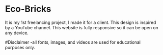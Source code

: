 # Eco-Bricks
It is my 1st freelancing project, I made it for a client.
This design is inspired by a YouTube channel.
This website is fully responsive so it can be open on any device.

#Disclaimer
-all fonts, images, and videos are used for educational purposes only.
